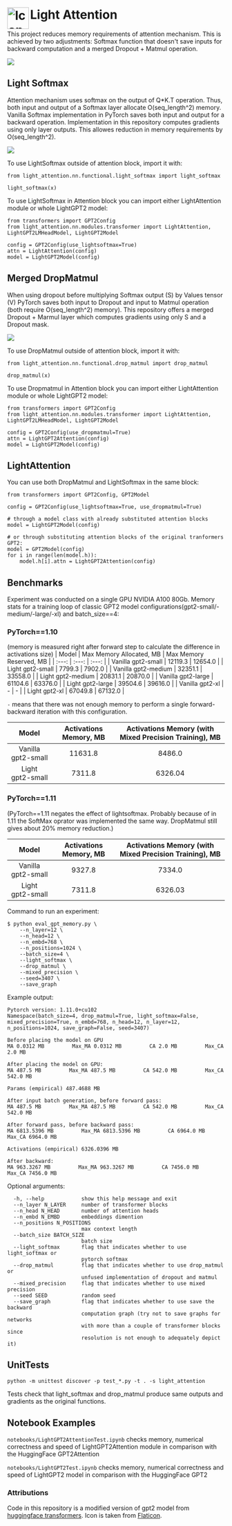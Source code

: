 # <img align="left" alt="Icon" width="50px" src="./img/lightweight.png"> Light Attention

This project reduces memory requirements of attention mechanism. This is achieved by two adjustments: Softmax function that doesn't save inputs for backward computation and a merged Dropout + Matmul operation.

<img src="./img/LightAttention.png">

## Light Softmax
Attention mechanism uses softmax on the output of Q*K.T operation. Thus, both input and output of a Softmax layer allocate O(seq_length^2) memory. 
Vanilla Softmax implementation in PyTorch saves both input and output for a backward operation. 
Implementation in this repository computes gradients using only layer outputs. This allowes reduction in memory requirements by O(seq_length^2).

<img src="./img/softmax.svg">

To use LightSoftmax outside of attention block, import it with:
```
from light_attention.nn.functional.light_softmax import light_softmax

light_softmax(x)
```

To use LightSoftmax in Attention block you can import either LightAttention module or whole LightGPT2 model:
```
from transformers import GPT2Config
from light_attention.nn.modules.transformer import LightAttention, LightGPT2LMHeadModel, LightGPT2Model

config = GPT2Config(use_lightsoftmax=True)
attn = LightAttention(config)
model = LightGPT2Model(config)
```

## Merged DropMatmul
When using dropout before multiplying Softmax output (S) by Values tensor (V) PyTorch saves both input to Dropout and input to Matmul operation (both require O(seq_length^2) memory). This repository offers a merged Dropout + Marmul layer which computes gradients using only S and a Dropout mask. 

<img src="./img/dropmatmul.svg">


To use DropMatmul outside of attention block, import it with:
```
from light_attention.nn.functional.drop_matmul import drop_matmul

drop_matmul(x)
```

To use Dropmatmul in Attention block you can import either LightAttention module or whole LightGPT2 model:
```
from transformers import GPT2Config
from light_attention.nn.modules.transformer import LightAttention, LightGPT2LMHeadModel, LightGPT2Model

config = GPT2Config(use_dropmatmul=True)
attn = LightGPT2Attention(config)
model = LightGPT2Model(config)
```

## LightAttention

You can use both DropMatmul and LightSoftmax in the same block:
```
from transformers import GPT2Config, GPT2Model

config = GPT2Config(use_lightsoftmax=True, use_dropmatmul=True)

# through a model class with already substituted attention blocks
model = LightGPT2Model(config)

# or through substituting attention blocks of the original tranformers GPT2:
model = GPT2Model(config)
for i in range(len(model.h)):
    model.h[i].attn = LightGPT2Attention(config)
```

## Benchmarks

Experiment was conducted on a single GPU NVIDIA A100 80Gb. Memory stats for a training loop of classic GPT2 model configurations(gpt2-small/-medium/-large/-xl) and batch_size==4:

### PyTorch==1.10 
(memory is measured right after forward step to calculate the difference in activations size)
| Model  | Max Memory Allocated, MB | Max Memory Reserved, MB |
|  :---:  |  :---:  |  :---:  |
| Vanilla gpt2-small | 12119.3 | 12654.0 |
| Light gpt2-small | 7799.3 | 7902.0 |
| Vanilla gpt2-medium | 32351.1 | 33558.0 |
| Light gpt2-medium | 20831.1 | 20870.0 |
| Vanilla gpt2-large | 61104.6 | 63376.0 |
| Light gpt2-large | 39504.6 | 39616.0 |
| Vanilla gpt2-xl | - | - |
| Light gpt2-xl | 67049.8 | 67132.0 |

```-``` means that there was not enough memory to perform a single forward-backward iteration with this configuration.

| Model  | Activations Memory, MB | Activations Memory (with Mixed Precision Training), MB |
|  :---:  |  :---:  |  :---:  |
| Vanilla gpt2-small | 11631.8 | 8486.0 |
| Light gpt2-small | 7311.8 | 6326.04 |

### PyTorch==1.11
(PyTorch==1.11 negates the effect of lightsoftmax. Probably because of in 1.11 the SoftMax oprator was implemented the same way. DropMatmul still gives about 20% memory reduction.) 
<!-- | Model  | Max Memory Allocated, MB | Max Memory Reserved, MB |
|  :---:  |  :---:  |  :---:  |
| Vanilla gpt2-small | 9815.3 | 10322.0 |
| Vanilla gpt2-small <br /> (mixed precision training) | 7821.6 | 8196.0 |
| Light gpt2-small | 7799.3 | 7886.0 |
| Light gpt2-small <br /> (mixed precision training) | 6813.8 | 6964.0 | -->

| Model  | Activations Memory, MB | Activations Memory (with Mixed Precision Training), MB |
|  :---:  |  :---:  |  :---:  |
| Vanilla gpt2-small | 9327.8 | 7334.0 |
| Light gpt2-small | 7311.8 | 6326.03 |

Command to run an experiment: 
```shell
$ python eval_gpt_memory.py \
    --n_layer=12 \
    --n_head=12 \
    --n_embd=768 \
    --n_positions=1024 \
    --batch_size=4 \
    --light_softmax \
    --drop_matmul \
    --mixed_precision \
    --seed=3407 \
    --save_graph
```
Example output: 
```
Pytorch version: 1.11.0+cu102
Namespace(batch_size=4, drop_matmul=True, light_softmax=False, mixed_precision=True, n_embd=768, n_head=12, n_layer=12, n_positions=1024, save_graph=False, seed=3407)

Before placing the model on GPU
MA 0.0312 MB         Max_MA 0.0312 MB         CA 2.0 MB         Max_CA 2.0 MB

After placing the model on GPU:
MA 487.5 MB         Max_MA 487.5 MB         CA 542.0 MB         Max_CA 542.0 MB

Params (empirical) 487.4688 MB

After input batch generation, before forward pass:
MA 487.5 MB         Max_MA 487.5 MB         CA 542.0 MB         Max_CA 542.0 MB

After forward pass, before backward pass:
MA 6813.5396 MB         Max_MA 6813.5396 MB         CA 6964.0 MB         Max_CA 6964.0 MB

Activations (empirical) 6326.0396 MB

After backward:
MA 963.3267 MB         Max_MA 963.3267 MB         CA 7456.0 MB         Max_CA 7456.0 MB

```
Optional arguments:
```
  -h, --help            show this help message and exit
  --n_layer N_LAYER     number of transformer blocks
  --n_head N_HEAD       number of attention heads
  --n_embd N_EMBD       embeddings dimention
  --n_positions N_POSITIONS
                        max context length
  --batch_size BATCH_SIZE
                        batch size
  --light_softmax       flag that indicates whether to use light_softmax or
                        pytorch softmax
  --drop_matmul         flag that indicates whether to use drop_matmul or
                        unfused implementation of dropout and matmul
  --mixed_precision     flag that indicates whether to use mixed precision
  --seed SEED           random seed
  --save_graph          flag that indicates whether to use save the backward
                        computation graph (try not to save graphs for networks
                        with more than a couple of transformer blocks since
                        resolution is not enough to adequately depict it)
```



## UnitTests
```python -m unittest discover -p test_*.py -t . -s light_attention```

Tests check that light_softmax and drop_matmul produce same outputs and gradients as the original functions. 

## Notebook Examples
```notebooks/LightGPT2AttentionTest.ipynb``` checks memory, numerical correctness and speed of LightGPT2Attention module in comparison with the HuggingFace GPT2Attention

```notebooks/LightGPT2Test.ipynb``` checks memory, numerical correctness and speed of LightGPT2 model in comparison with the HuggingFace GPT2

### Attributions
Code in this repository is a modified version of gpt2 model from [huggingface transformers](https://github.com/huggingface/transformers).
Icon is taken from [Flaticon](https://www.flaticon.com/free-icons/lightweight).
